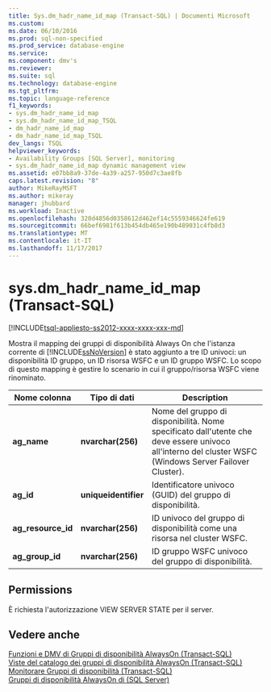 ```yaml
---
title: Sys.dm_hadr_name_id_map (Transact-SQL) | Documenti Microsoft
ms.custom: 
ms.date: 06/10/2016
ms.prod: sql-non-specified
ms.prod_service: database-engine
ms.service: 
ms.component: dmv's
ms.reviewer: 
ms.suite: sql
ms.technology: database-engine
ms.tgt_pltfrm: 
ms.topic: language-reference
f1_keywords:
- sys.dm_hadr_name_id_map
- sys.dm_hadr_name_id_map_TSQL
- dm_hadr_name_id_map
- dm_hadr_name_id_map_TSQL
dev_langs: TSQL
helpviewer_keywords:
- Availability Groups [SQL Server], monitoring
- sys.dm_hadr_name_id_map dynamic management view
ms.assetid: e07bb8a9-37de-4a39-a257-950d7c3ae8fb
caps.latest.revision: "8"
author: MikeRayMSFT
ms.author: mikeray
manager: jhubbard
ms.workload: Inactive
ms.openlocfilehash: 320d4856d0358612d462ef14c5559346624fe619
ms.sourcegitcommit: 66bef6981f613b454db465e190b489031c4fb8d3
ms.translationtype: MT
ms.contentlocale: it-IT
ms.lasthandoff: 11/17/2017
---
```

# <a name="sysdmhadrnameidmap-transact-sql"></a>sys.dm_hadr_name_id_map (Transact-SQL)
[!INCLUDE[tsql-appliesto-ss2012-xxxx-xxxx-xxx-md](../../includes/tsql-appliesto-ss2012-xxxx-xxxx-xxx-md.md)]

  Mostra il mapping dei gruppi di disponibilità Always On che l'istanza corrente di [!INCLUDE[ssNoVersion](../../includes/ssnoversion-md.md)] è stato aggiunto a tre ID univoci: un disponibilità ID gruppo, un ID risorsa WSFC e un ID gruppo WSFC. Lo scopo di questo mapping è gestire lo scenario in cui il gruppo/risorsa WSFC viene rinominato.  
   
|Nome colonna|Tipo di dati|Description|  
|-----------------|---------------|-----------------|  
|**ag_name**|**nvarchar(256)**|Nome del gruppo di disponibilità. Nome specificato dall'utente che deve essere univoco all'interno del cluster WSFC (Windows Server Failover Cluster).|  
|**ag_id**|**uniqueidentifier**|Identificatore univoco (GUID) del gruppo di disponibilità.|  
|**ag_resource_id**|**nvarchar(256)**|ID univoco del gruppo di disponibilità come una risorsa nel cluster WSFC.|  
|**ag_group_id**|**nvarchar(256)**|ID gruppo WSFC univoco del gruppo di disponibilità.|  
  
## <a name="permissions"></a>Permissions  
 È richiesta l'autorizzazione VIEW SERVER STATE per il server.  
  
## <a name="see-also"></a>Vedere anche  
 [Funzioni e DMV di Gruppi di disponibilità AlwaysOn &#40;Transact-SQL&#41;](../../relational-databases/system-dynamic-management-views/always-on-availability-groups-dynamic-management-views-functions.md)   
 [Viste del catalogo dei gruppi di disponibilità AlwaysOn &#40;Transact-SQL&#41;](../../relational-databases/system-catalog-views/always-on-availability-groups-catalog-views-transact-sql.md)   
 [Monitorare Gruppi di disponibilità &#40;Transact-SQL&#41;](../../database-engine/availability-groups/windows/monitor-availability-groups-transact-sql.md)   
 [Gruppi di disponibilità AlwaysOn di &#40;SQL Server&#41;](../../database-engine/availability-groups/windows/always-on-availability-groups-sql-server.md)  
  
  
